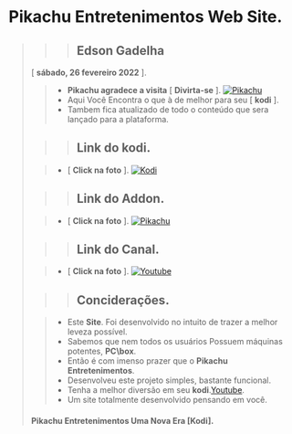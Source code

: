 # **Pikachu Entretenimentos Web Site**.
>
>>> ## **Edson Gadelha**
>    [ **sábado, 26 fevereiro 2022** ].
>
>> - **Pikachu agradece a visita** [ **Divirta-se** ].
>>  [![Pikachu](https://i.imgur.com/WQNErVg.jpg)](https://cuspida.github.io/PikachuEntretenimentos/)
>> - Aqui Você Encontra o que à de melhor para seu [ **kodi** ].
>> - Tambem fica atualizado de todo o conteúdo que sera lançado para a plataforma.
>
>>> ## **Link do kodi**.
>
>> - [ **Click na foto** ].
>>  [![Kodi](https://pod.inrupt.com/pikachu12/public/AddonPikachu/Imagens/kodi01.png)](https://kodi.tv/)
>
>>> ## **Link do Addon**.
>
>> - [ **Click na foto** ].
>>  [![Pikachu](https://pod.inrupt.com/pikachu12/public/AddonPikachu/Imagens/addon.png)](https://github.com/cuspida/cuspida/blob/main/plugin.video.pikachu.zip?raw=true)
>
>>> ## **Link do Canal**.
>
>> - [ **Click na foto** ].
>>  [![Youtube](https://www.themoviedb.org/t/p/original/gpWAdT0RiWfFc7g739BOv7AxcGK.jpg)](https://m.youtube.com/channel/UCeVrB6BlEGnGNU6R2vMg_IQ)
>
>>> ## **Conciderações**.
>
>> - Este **Site**. Foi desenvolvido no intuito de trazer a melhor leveza possível.
>> - Sabemos que nem todos os usuários Possuem máquinas potentes, **PC\box**.
>> - Então é com imenso prazer que o **Pikachu Entretenimentos**.
>> - Desenvolveu este projeto simples, bastante funcional.
>> - Tenha a melhor diversão em seu **kodi**.[Youtube](https://m.youtube.com/channel/UCeVrB6BlEGnGNU6R2vMg_IQ).
>> - Um site totalmente desenvolvido pensando em você.
>   #### **Pikachu Entretenimentos** Uma Nova Era [**Kodi**].
>   
